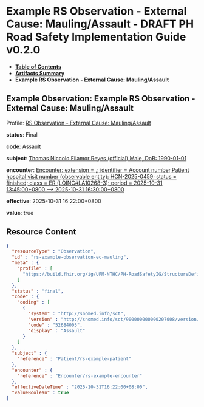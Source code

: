 # Example RS Observation - External Cause: Mauling/Assault - DRAFT PH Road Safety Implementation Guide v0.2.0

* [**Table of Contents**](toc.md)
* [**Artifacts Summary**](artifacts.md)
* **Example RS Observation - External Cause: Mauling/Assault**

## Example Observation: Example RS Observation - External Cause: Mauling/Assault

Profile: [RS Observation - External Cause: Mauling/Assault](StructureDefinition-rs-observation-ec-mauling-assault.md)

**status**: Final

**code**: Assault

**subject**: [Thomas Niccolo Filamor Reyes (official) Male, DoB: 1990-01-01](Patient-rs-example-patient.md)

**encounter**: [Encounter: extension = ,; identifier = Account number,Patient hospital visit number (observable entity): HCN-2025-0459; status = finished; class = ER (LOINC#LA10268-3); period = 2025-10-31 13:45:00+0800 --> 2025-10-31 16:30:00+0800](Encounter-rs-example-encounter.md)

**effective**: 2025-10-31 16:22:00+0800

**value**: true



## Resource Content

```json
{
  "resourceType" : "Observation",
  "id" : "rs-example-observation-ec-mauling",
  "meta" : {
    "profile" : [
      "https://build.fhir.org/ig/UPM-NTHC/PH-RoadSafetyIG/StructureDefinition/rs-observation-ec-mauling-assault"
    ]
  },
  "status" : "final",
  "code" : {
    "coding" : [
      {
        "system" : "http://snomed.info/sct",
        "version" : "http://snomed.info/sct/900000000000207008/version/20241001",
        "code" : "52684005",
        "display" : "Assault"
      }
    ]
  },
  "subject" : {
    "reference" : "Patient/rs-example-patient"
  },
  "encounter" : {
    "reference" : "Encounter/rs-example-encounter"
  },
  "effectiveDateTime" : "2025-10-31T16:22:00+08:00",
  "valueBoolean" : true
}

```
